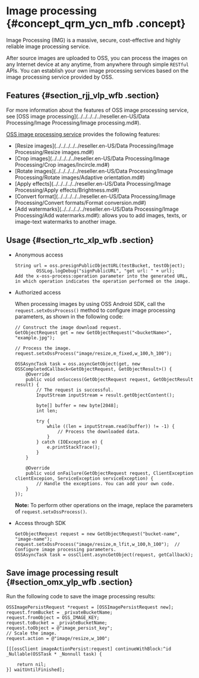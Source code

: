 # Image processing {#concept_qrm_ycn_mfb .concept}

Image Processing \(IMG\) is a massive, secure, cost-effective and highly reliable image processing service.

After source images are uploaded to OSS, you can process the images on any Internet device at any anytime, from anywhere through simple `RESTful` APIs. You can establish your own image processing services based on the image processing service provided by OSS.

## Features {#section_rjj_vlp_wfb .section}

For more information about the features of OSS image processing service, see [OSS image processing](../../../../../reseller.en-US/Data Processing/Image Processing/Image processing.md#).

 [OSS image processing service](https://help.aliyun.com/document_detail/44686.html) provides the following features:

-   [Resize images](../../../../../reseller.en-US/Data Processing/Image Processing/Resize images.md#)
-   [Crop images](../../../../../reseller.en-US/Data Processing/Image Processing/Crop images/Incircle.md#)
-   [Rotate images](../../../../../reseller.en-US/Data Processing/Image Processing/Rotate images/Adaptive orientation.md#)
-   [Apply effects](../../../../../reseller.en-US/Data Processing/Image Processing/Apply effects/Brightness.md#)
-   [Convert format](../../../../../reseller.en-US/Data Processing/Image Processing/Convert formats/Format conversion.md#)
-   [Add watermarks](../../../../../reseller.en-US/Data Processing/Image Processing/Add watermarks.md#): allows you to add images, texts, or image-text watermarks to another image.

## Usage {#section_rtc_xlp_wfb .section}

-   Anonymous access

    ```
    String url = oss.presignPublicObjectURL(testBucket, testObject);
    		OSSLog.logDebug("signPublicURL", "get url: " + url);
    Add the x-oss-process:operation parameter into the generated URL, in which operation indicates the operation performed on the image.
    ```

-   Authorized access

    When processing images by using OSS Android SDK, call the `request.setxOssProcess()` method to configure image processing parameters, as shown in the following code:

    ```
    // Construct the image download request.
    GetObjectRequest get = new GetObjectRequest("<bucketName>", "example.jpg");
    
    // Process the image.
    request.setxOssProcess("image/resize,m_fixed,w_100,h_100");
    
    OSSAsyncTask task = oss.asyncGetObject(get, new OSSCompletedCallback<GetObjectRequest, GetObjectResult>() {
        @Override
        public void onSuccess(GetObjectRequest request, GetObjectResult result) {
            // The request is successful.
            InputStream inputStream = result.getObjectContent();
    
            byte[] buffer = new byte[2048];
            int len;
    
            try {
                while ((len = inputStream.read(buffer)) != -1) {
                    // Process the downloaded data.
                }
            } catch (IOException e) {
                e.printStackTrace();
            }
        }
    
        @Override
        public void onFailure(GetObjectRequest request, ClientException clientExcepion, ServiceException serviceException) {
            // Handle the exceptions. You can add your own code.
        }
    });
    ```

    **Note:** To perform other operations on the image, replace the parameters of `request.setxOssProcess()`.

-   Access through SDK

    ```
    GetObjectRequest request = new GetObjectRequest("bucket-name", "image-name");
    request.setxOssProcess("image/resize,m_lfit,w_100,h_100");  // Configure image processing parameters.
    OSSAsyncTask task = ossClient.asyncGetObject(request, getCallback);
    ```


## Save image processing result {#section_omx_ylp_wfb .section}

Run the following code to save the image processing results:

```
OSSImagePersistRequest *request = [OSSImagePersistRequest new];
request.fromBucket = _privateBucketName;
request.fromObject = OSS_IMAGE_KEY;
request.toBucket = _privateBucketName;
request.toObject = @"image_persist_key"; 
// Scale the image.  
request.action = @"image/resize,w_100"; 

[[[ossClient imageActionPersist:request] continueWithBlock:^id _Nullable(OSSTask * _Nonnull task) {
    
    return nil;
}] waitUntilFinished];
```


